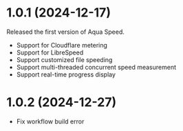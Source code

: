 # 1.0.1 (2024-12-17)

Released the first version of Aqua Speed.

- Support for Cloudflare metering
- Support for LibreSpeed
- Support customized file speeding
- Support multi-threaded concurrent speed measurement
- Support real-time progress display

# 1.0.2 (2024-12-27)

- Fix workflow build error